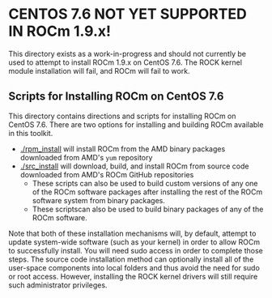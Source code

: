 # CENTOS 7.6 NOT YET SUPPORTED IN ROCm 1.9.x!

This directory exists as a work-in-progress and should not currently be used to attempt to install ROCm 1.9.x on CentOS 7.6.
The ROCK kernel module installation will fail, and ROCm will fail to work.

## Scripts for Installing ROCm on CentOS 7.6

This directory contains directions and scripts for installing ROCm on CentOS 7.6. There are two options for installing and building ROCm available in this toolkit.

- [./rpm_install](rpm_install) will install ROCm from the AMD binary packages downloaded from AMD's `yum` repository
- [./src_install](src_install) will download, build, and install ROCm from source code downloaded from AMD's ROCm GitHub repositories
    - These scripts can also be used to build custom versions of any one of the ROCm software packages after installing the rest of the ROCm software system from binary packages.
    - These scriptscan also be used to build binary packages of any of the ROCm software.

Note that both of these installation mechanisms will, by default, attempt to update system-wide software (such as your kernel) in order to allow ROCm to successfully install.
You will need sudo access in order to complete those steps.
The source code installation method can optionally install all of the user-space components into local folders and thus avoid the need for sudo or root access.
However, installing the ROCK kernel drivers will still require such administrator privileges.
